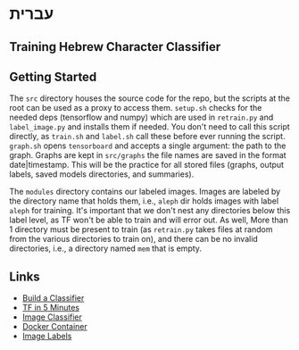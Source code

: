 # עברית

## Training Hebrew Character Classifier

## Getting Started
The `src` directory houses the source code for the repo, but the scripts at the root can be used as a proxy to access them. `setup.sh` checks for the needed deps (tensorflow and numpy) which are used in `retrain.py` and `label_image.py` and installs them if needed. You don't need to call this script directly, as `train.sh` and `label.sh` call these before ever running the script. `graph.sh` opens `tensorboard` and accepts a single argument: the path to the graph. Graphs are kept in `src/graphs` the file names are saved in the format date|timestamp. This will be the practice for all stored files (graphs, output labels, saved models directories, and summaries). 

The `modules` directory contains our labeled images. Images are labeled by the directory name that holds them, i.e., `aleph` dir holds images with label `aleph` for training. It's important that we don't nest any directories below this label level, as TF won't be able to train and will error out. As well, More than 1 directory must be present to train (as `retrain.py` takes files at random from the various directories to train on), and there can be no invalid directories, i.e., a directory named `mem` that is empty. 

## Links
* [Build a Classifier](https://www.youtube.com/watch?v=QfNvhPx5Px8)
* [TF in 5 Minutes](https://www.youtube.com/watch?v=2FmcHiLCwTU)
* [Image Classifier](https://www.tensorflow.org/hub/tutorials/image_retraining)
* [Docker Container ](https://hub.docker.com/r/tensorflow/tensorflow/)
* [Image Labels](https://towardsdatascience.com/multi-label-image-classification-with-inception-net-cbb2ee538e30)
